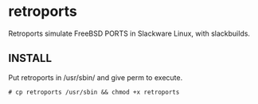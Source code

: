 # retroports
Retroports simulate FreeBSD PORTS in Slackware Linux, with slackbuilds.

## INSTALL
Put retroports in /usr/sbin/ and give perm to execute.

`# cp retroports /usr/sbin && chmod +x retroports`
